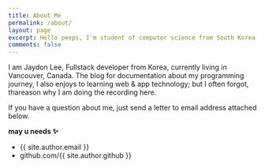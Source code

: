 ```yaml
---
title: About Me
permalink: /about/
layout: page
excerpt: Hello peeps, I'm student of computer science from South Korea, living in Vancouver. This blog for documentation about my programming journey.
comments: false
---
```


I am Jaydon Lee, Fullstack developer from Korea, currently living in Vancouver, Canada. The blog for documentation about my programming journey, I also enjoys to learning web & app technology; but I often forgot, thareason why I am doing the recording here.

If you have a question about me, just send a letter to email address attached below.

**may u needs ✨**

- {{ site.author.email }}
- github.com/{{ site.author.github }}